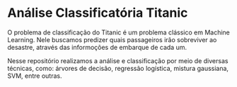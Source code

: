 # Análise Classificatória Titanic

O problema de classificação do Titanic é um problema clássico em Machine Learning. Nele buscamos predizer quais passageiros irão sobreviver ao desastre, através das informoções de embarque de cada um.

Nesse repositório realizamos a análise e classificação por meio de diversas técnicas, como: árvores de decisão, regressão logística, mistura gaussiana, SVM, entre outras.  
